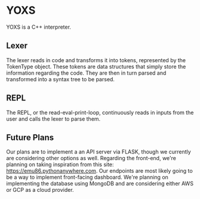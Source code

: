 # YOXS

YOXS is a C++ interpreter.

## Lexer

The lexer reads in code and transforms it into tokens, represented by the TokenType object. These tokens are data structures that simply store the information regarding the code. They are then in turn parsed and transformed into a syntax tree to be parsed.

## REPL

The REPL, or the read-eval-print-loop, continuously reads in inputs from the user and calls the lexer to parse them.

## Future Plans

Our plans are to implement a an API server via FLASK, though we currently are considering other options as well. Regarding the front-end, we're planning on taking inspiration from this site: https://emu86.pythonanywhere.com. Our endpoints are most likely going to be a way to implement front-facing dashboard. We're planning on implementing the database using MongoDB and are considering either AWS or GCP as a cloud provider.
